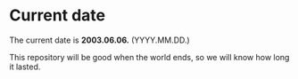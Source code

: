 # Current date

The current date is **2003.06.06.** (YYYY.MM.DD.)

This repository will be good when the world ends, so we will know how long it lasted.